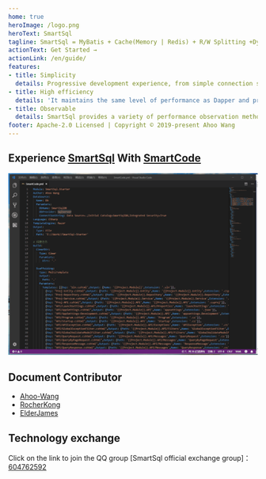 ```yaml
---
home: true
heroImage: /logo.png
heroText: SmartSql
tagline: SmartSql = MyBatis + Cache(Memory | Redis) + R/W Splitting +Dynamic Repository + Diagnostics ......
actionText: Get Started →
actionLink: /en/guide/
features:
- title: Simplicity
  details: Progressive development experience, from simple connection string configuration to run (similar to Dapper), to XML configuration to decouple SQL, to experience a variety of advanced gameplay.
- title: High efficiency
  details: 'It maintains the same level of performance as Dapper and provides a number of features: dynamic proxy storage/distributed cache/type processor/automatic generation of CUD code/distributed Id generator/performance diagnosis/AOP level of things/caches (memory, distributed cache)/read/write separation/code generator/high performance batch insertion, etc.'
- title: Observable
  details: SmartSql provides a variety of performance observation methods to make performance problems clear at a glance.
footer: Apache-2.0 Licensed | Copyright © 2019-present Ahoo Wang
---
```


## Experience [SmartSql](https://github.com/Smart-Kit/SmartSql) With [SmartCode](https://github.com/dotnetcore/SmartCode) 

![SmartCode](../imgs/SmartCode-Db-1.gif)

## Document Contributor

- [Ahoo-Wang](https://github.com/Ahoo-Wang)
- [RocherKong](https://github.com/RocherKong)
- [ElderJames](https://github.com/ElderJames)

## Technology exchange

Click on the link to join the QQ group [SmartSql official exchange group]：[604762592](https://jq.qq.com/?_wv=1027&k=5Sy8Ahw)